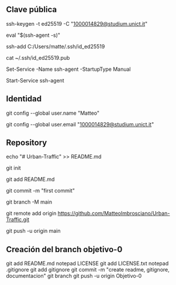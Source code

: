 ## Clave pública

ssh-keygen -t ed25519 -C "1000014829@studium.unict.it"

eval "$(ssh-agent -s)"

ssh-add C:/Users/matte/.ssh/id_ed25519

cat ~/.ssh/id_ed25519.pub

Set-Service -Name ssh-agent -StartupType Manual

Start-Service ssh-agent

## Identidad 

git config --global user.name "Matteo"

git config --global user.email "1000014829@studium.unict.it"

## Repository

echo "# Urban-Traffic" >> README.md

git init

git add README.md

git commit -m "first commit"

git branch -M main

git remote add origin https://github.com/MatteoImbrosciano/Urban-Traffic.git

git push -u origin main

## Creación del branch objetivo-0

git add README.md
notepad LICENSE
git add LICENSE.txt
notepad .gitignore
git add gitignore
git commit -m "create readme, gitignore, documentacion"
git branch
git push -u origin Objetivo-0
